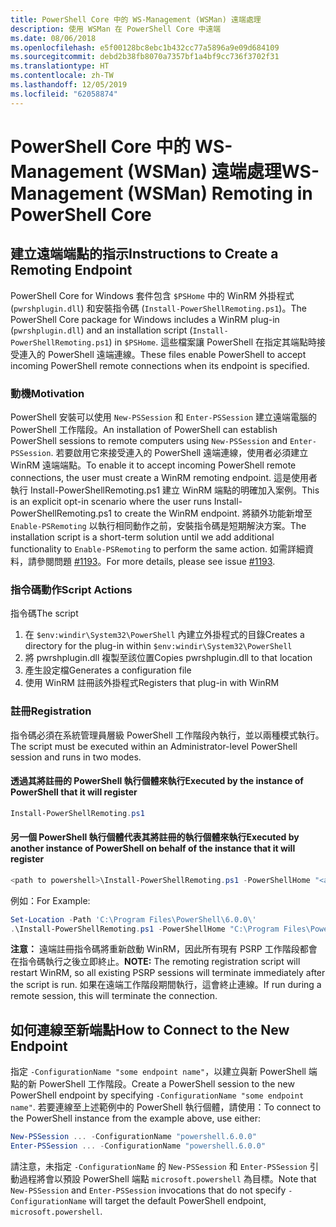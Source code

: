 ```yaml
---
title: PowerShell Core 中的 WS-Management (WSMan) 遠端處理
description: 使用 WSMan 在 PowerShell Core 中遠端
ms.date: 08/06/2018
ms.openlocfilehash: e5f00128bc8ebc1b432cc77a5896a9e09d684109
ms.sourcegitcommit: debd2b38fb8070a7357bf1a4bf9cc736f3702f31
ms.translationtype: HT
ms.contentlocale: zh-TW
ms.lasthandoff: 12/05/2019
ms.locfileid: "62058874"
---
```

# <a name="ws-management-wsman-remoting-in-powershell-core"></a><span data-ttu-id="cc222-103">PowerShell Core 中的 WS-Management (WSMan) 遠端處理</span><span class="sxs-lookup"><span data-stu-id="cc222-103">WS-Management (WSMan) Remoting in PowerShell Core</span></span>

## <a name="instructions-to-create-a-remoting-endpoint"></a><span data-ttu-id="cc222-104">建立遠端端點的指示</span><span class="sxs-lookup"><span data-stu-id="cc222-104">Instructions to Create a Remoting Endpoint</span></span>

<span data-ttu-id="cc222-105">PowerShell Core for Windows 套件包含 `$PSHome` 中的 WinRM 外掛程式 (`pwrshplugin.dll`) 和安裝指令碼 (`Install-PowerShellRemoting.ps1`)。</span><span class="sxs-lookup"><span data-stu-id="cc222-105">The PowerShell Core package for Windows includes a WinRM plug-in (`pwrshplugin.dll`) and an installation script (`Install-PowerShellRemoting.ps1`) in `$PSHome`.</span></span>
<span data-ttu-id="cc222-106">這些檔案讓 PowerShell 在指定其端點時接受連入的 PowerShell 遠端連線。</span><span class="sxs-lookup"><span data-stu-id="cc222-106">These files enable PowerShell to accept incoming PowerShell remote connections when its endpoint is specified.</span></span>

### <a name="motivation"></a><span data-ttu-id="cc222-107">動機</span><span class="sxs-lookup"><span data-stu-id="cc222-107">Motivation</span></span>

<span data-ttu-id="cc222-108">PowerShell 安裝可以使用 `New-PSSession` 和 `Enter-PSSession` 建立遠端電腦的 PowerShell 工作階段。</span><span class="sxs-lookup"><span data-stu-id="cc222-108">An installation of PowerShell can establish PowerShell sessions to remote computers using `New-PSSession` and `Enter-PSSession`.</span></span>
<span data-ttu-id="cc222-109">若要啟用它來接受連入的 PowerShell 遠端連線，使用者必須建立 WinRM 遠端端點。</span><span class="sxs-lookup"><span data-stu-id="cc222-109">To enable it to accept incoming PowerShell remote connections, the user must create a WinRM remoting endpoint.</span></span>
<span data-ttu-id="cc222-110">這是使用者執行 Install-PowerShellRemoting.ps1 建立 WinRM 端點的明確加入案例。</span><span class="sxs-lookup"><span data-stu-id="cc222-110">This is an explicit opt-in scenario where the user runs Install-PowerShellRemoting.ps1 to create the WinRM endpoint.</span></span>
<span data-ttu-id="cc222-111">將額外功能新增至 `Enable-PSRemoting` 以執行相同動作之前，安裝指令碼是短期解決方案。</span><span class="sxs-lookup"><span data-stu-id="cc222-111">The installation script is a short-term solution until we add additional functionality to `Enable-PSRemoting` to perform the same action.</span></span>
<span data-ttu-id="cc222-112">如需詳細資料，請參閱問題 [#1193](https://github.com/PowerShell/PowerShell/issues/1193)。</span><span class="sxs-lookup"><span data-stu-id="cc222-112">For more details, please see issue [#1193](https://github.com/PowerShell/PowerShell/issues/1193).</span></span>

### <a name="script-actions"></a><span data-ttu-id="cc222-113">指令碼動作</span><span class="sxs-lookup"><span data-stu-id="cc222-113">Script Actions</span></span>

<span data-ttu-id="cc222-114">指令碼</span><span class="sxs-lookup"><span data-stu-id="cc222-114">The script</span></span>

1. <span data-ttu-id="cc222-115">在 `$env:windir\System32\PowerShell` 內建立外掛程式的目錄</span><span class="sxs-lookup"><span data-stu-id="cc222-115">Creates a directory for the plug-in within `$env:windir\System32\PowerShell`</span></span>
1. <span data-ttu-id="cc222-116">將 pwrshplugin.dll 複製至該位置</span><span class="sxs-lookup"><span data-stu-id="cc222-116">Copies pwrshplugin.dll to that location</span></span>
1. <span data-ttu-id="cc222-117">產生設定檔</span><span class="sxs-lookup"><span data-stu-id="cc222-117">Generates a configuration file</span></span>
1. <span data-ttu-id="cc222-118">使用 WinRM 註冊該外掛程式</span><span class="sxs-lookup"><span data-stu-id="cc222-118">Registers that plug-in with WinRM</span></span>

### <a name="registration"></a><span data-ttu-id="cc222-119">註冊</span><span class="sxs-lookup"><span data-stu-id="cc222-119">Registration</span></span>

<span data-ttu-id="cc222-120">指令碼必須在系統管理員層級 PowerShell 工作階段內執行，並以兩種模式執行。</span><span class="sxs-lookup"><span data-stu-id="cc222-120">The script must be executed within an Administrator-level PowerShell session and runs in two modes.</span></span>

#### <a name="executed-by-the-instance-of-powershell-that-it-will-register"></a><span data-ttu-id="cc222-121">透過其將註冊的 PowerShell 執行個體來執行</span><span class="sxs-lookup"><span data-stu-id="cc222-121">Executed by the instance of PowerShell that it will register</span></span>

```powershell
Install-PowerShellRemoting.ps1
```

#### <a name="executed-by-another-instance-of-powershell-on-behalf-of-the-instance-that-it-will-register"></a><span data-ttu-id="cc222-122">另一個 PowerShell 執行個體代表其將註冊的執行個體來執行</span><span class="sxs-lookup"><span data-stu-id="cc222-122">Executed by another instance of PowerShell on behalf of the instance that it will register</span></span>

```powershell
<path to powershell>\Install-PowerShellRemoting.ps1 -PowerShellHome "<absolute path to the instance's $PSHOME>"
```

<span data-ttu-id="cc222-123">例如：</span><span class="sxs-lookup"><span data-stu-id="cc222-123">For Example:</span></span>

```powershell
Set-Location -Path 'C:\Program Files\PowerShell\6.0.0\'
.\Install-PowerShellRemoting.ps1 -PowerShellHome "C:\Program Files\PowerShell\6.0.0\"
```

<span data-ttu-id="cc222-124">**注意：** 遠端註冊指令碼將重新啟動 WinRM，因此所有現有 PSRP 工作階段都會在指令碼執行之後立即終止。</span><span class="sxs-lookup"><span data-stu-id="cc222-124">**NOTE:** The remoting registration script will restart WinRM, so all existing PSRP sessions will terminate immediately after the script is run.</span></span> <span data-ttu-id="cc222-125">如果在遠端工作階段期間執行，這會終止連線。</span><span class="sxs-lookup"><span data-stu-id="cc222-125">If run during a remote session, this will terminate the connection.</span></span>

## <a name="how-to-connect-to-the-new-endpoint"></a><span data-ttu-id="cc222-126">如何連線至新端點</span><span class="sxs-lookup"><span data-stu-id="cc222-126">How to Connect to the New Endpoint</span></span>

<span data-ttu-id="cc222-127">指定 `-ConfigurationName "some endpoint name"`，以建立與新 PowerShell 端點的新 PowerShell 工作階段。</span><span class="sxs-lookup"><span data-stu-id="cc222-127">Create a PowerShell session to the new PowerShell endpoint by specifying `-ConfigurationName "some endpoint name"`.</span></span> <span data-ttu-id="cc222-128">若要連線至上述範例中的 PowerShell 執行個體，請使用：</span><span class="sxs-lookup"><span data-stu-id="cc222-128">To connect to the PowerShell instance from the example above, use either:</span></span>

```powershell
New-PSSession ... -ConfigurationName "powershell.6.0.0"
Enter-PSSession ... -ConfigurationName "powershell.6.0.0"
```

<span data-ttu-id="cc222-129">請注意，未指定 `-ConfigurationName` 的 `New-PSSession` 和 `Enter-PSSession` 引動過程將會以預設 PowerShell 端點 `microsoft.powershell` 為目標。</span><span class="sxs-lookup"><span data-stu-id="cc222-129">Note that `New-PSSession` and `Enter-PSSession` invocations that do not specify `-ConfigurationName` will target the default PowerShell endpoint, `microsoft.powershell`.</span></span>